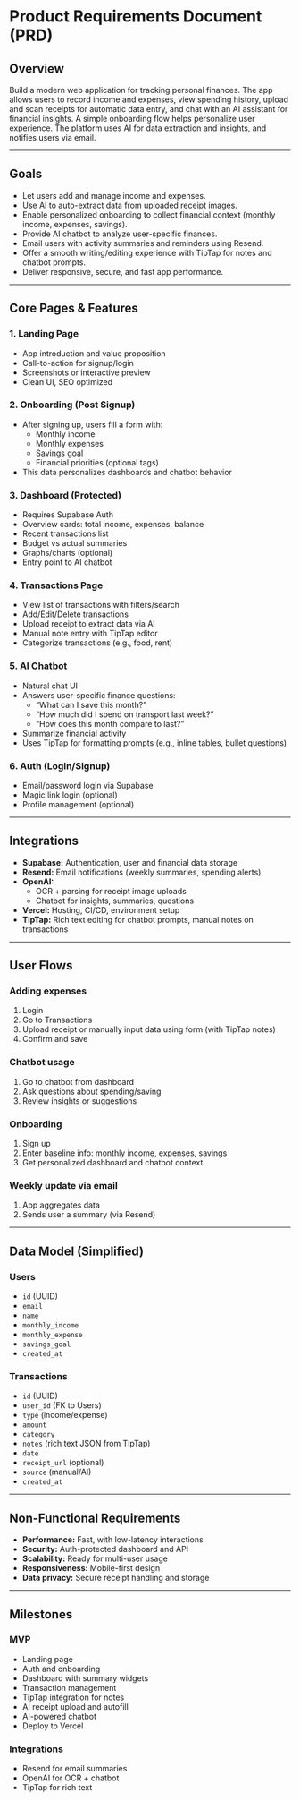 # Product Requirements Document (PRD)

## Overview
Build a modern web application for tracking personal finances. The app allows users to record income and expenses, view spending history, upload and scan receipts for automatic data entry, and chat with an AI assistant for financial insights. A simple onboarding flow helps personalize user experience. The platform uses AI for data extraction and insights, and notifies users via email.

---

## Goals
- Let users add and manage income and expenses.
- Use AI to auto-extract data from uploaded receipt images.
- Enable personalized onboarding to collect financial context (monthly income, expenses, savings).
- Provide AI chatbot to analyze user-specific finances.
- Email users with activity summaries and reminders using Resend.
- Offer a smooth writing/editing experience with TipTap for notes and chatbot prompts.
- Deliver responsive, secure, and fast app performance.

---

## Core Pages & Features

### 1. Landing Page
- App introduction and value proposition
- Call-to-action for signup/login
- Screenshots or interactive preview
- Clean UI, SEO optimized

### 2. Onboarding (Post Signup)
- After signing up, users fill a form with:
  - Monthly income
  - Monthly expenses
  - Savings goal
  - Financial priorities (optional tags)
- This data personalizes dashboards and chatbot behavior

### 3. Dashboard (Protected)
- Requires Supabase Auth
- Overview cards: total income, expenses, balance
- Recent transactions list
- Budget vs actual summaries
- Graphs/charts (optional)
- Entry point to AI chatbot

### 4. Transactions Page
- View list of transactions with filters/search
- Add/Edit/Delete transactions
- Upload receipt to extract data via AI
- Manual note entry with TipTap editor
- Categorize transactions (e.g., food, rent)

### 5. AI Chatbot
- Natural chat UI
- Answers user-specific finance questions:
  - “What can I save this month?”
  - “How much did I spend on transport last week?”
  - “How does this month compare to last?”
- Summarize financial activity
- Uses TipTap for formatting prompts (e.g., inline tables, bullet questions)

### 6. Auth (Login/Signup)
- Email/password login via Supabase
- Magic link login (optional)
- Profile management (optional)

---

## Integrations

- **Supabase:** Authentication, user and financial data storage
- **Resend:** Email notifications (weekly summaries, spending alerts)
- **OpenAI:**
  - OCR + parsing for receipt image uploads
  - Chatbot for insights, summaries, questions
- **Vercel:** Hosting, CI/CD, environment setup
- **TipTap:** Rich text editing for chatbot prompts, manual notes on transactions

---

## User Flows

### Adding expenses
1. Login
2. Go to Transactions
3. Upload receipt or manually input data using form (with TipTap notes)
4. Confirm and save

### Chatbot usage
1. Go to chatbot from dashboard
2. Ask questions about spending/saving
3. Review insights or suggestions

### Onboarding
1. Sign up
2. Enter baseline info: monthly income, expenses, savings
3. Get personalized dashboard and chatbot context

### Weekly update via email
1. App aggregates data
2. Sends user a summary (via Resend)

---

## Data Model (Simplified)

### Users
- `id` (UUID)
- `email`
- `name`
- `monthly_income`
- `monthly_expense`
- `savings_goal`
- `created_at`

### Transactions
- `id` (UUID)
- `user_id` (FK to Users)
- `type` (income/expense)
- `amount`
- `category`
- `notes` (rich text JSON from TipTap)
- `date`
- `receipt_url` (optional)
- `source` (manual/AI)
- `created_at`

---

## Non-Functional Requirements

- **Performance:** Fast, with low-latency interactions
- **Security:** Auth-protected dashboard and API
- **Scalability:** Ready for multi-user usage
- **Responsiveness:** Mobile-first design
- **Data privacy:** Secure receipt handling and storage

---

## Milestones

### MVP
- Landing page  
- Auth and onboarding  
- Dashboard with summary widgets  
- Transaction management  
- TipTap integration for notes  
- AI receipt upload and autofill  
- AI-powered chatbot  
- Deploy to Vercel  

### Integrations
- Resend for email summaries  
- OpenAI for OCR + chatbot  
- TipTap for rich text

